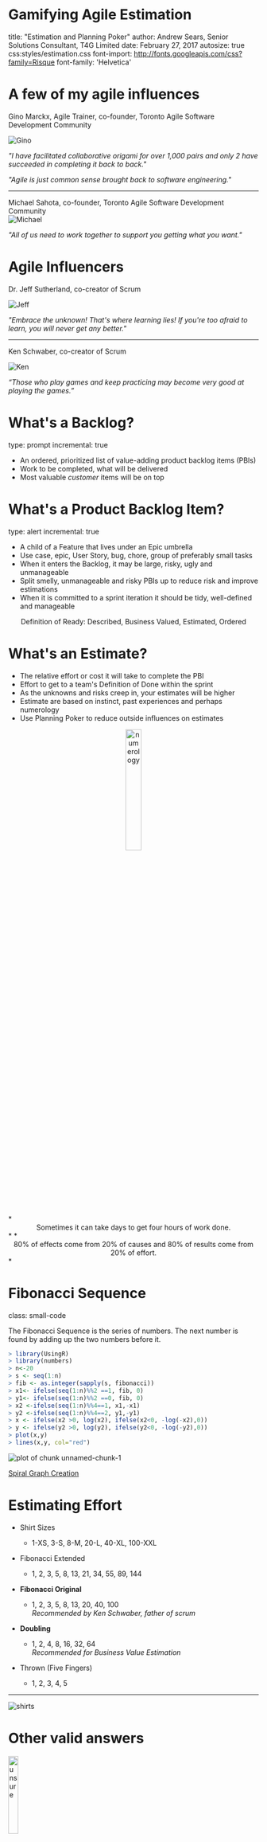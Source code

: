 Gamifying Agile Estimation
========================================================
title: "Estimation and Planning Poker"
author: Andrew Sears, Senior Solutions Consultant, T4G Limited
date: February 27, 2017
autosize: true
css:styles/estimation.css
font-import: http://fonts.googleapis.com/css?family=Risque
font-family: 'Helvetica'


A few of my agile influences
========================================================
Gino Marckx, Agile Trainer, co-founder, Toronto Agile Software Development Community

![Gino](https://media.licdn.com/mpr/mpr/shrinknp_200_200/p/5/005/020/2a0/1787607.jpg)

*"I have facilitated collaborative origami for over 1,000 pairs and only 2 have succeeded in completing it back to back."*  

*"Agile is just common sense brought back to software engineering."*

***
Michael Sahota, co-founder, Toronto Agile Software Development Community  
![Michael](http://www.torontoagilecommunity.org/download/attachments/13107247/2014%20Michael%20Profile-300pix.JPG?version=1&modificationDate=1412890237293&api=v2&effects=border-simple,blur-border)

*"All of us need to work together to support you getting what you want."*



Agile Influencers
========================================================
Dr. Jeff Sutherland, co-creator of Scrum 

![Jeff](https://upload.wikimedia.org/wikipedia/commons/thumb/1/1e/Jeff_Sutherland.JPG/200px-Jeff_Sutherland.JPG)

*"Embrace the unknown! That's where learning lies! If you're too afraid to learn, you will never get any better."*
***
Ken Schwaber, co-creator of Scrum

![Ken](http://www.scrumguides.org/images/ken_schwaber.png)

*“Those who play games and keep practicing may become very good at playing the games.”*


What's a Backlog?
========================================================
type: prompt
incremental: true

* An ordered, prioritized list of value-adding product backlog items (PBIs)
* Work to be completed, what will be delivered
* Most valuable *customer* items will be on top


What's a Product Backlog Item?
========================================================
type: alert
incremental: true

* A child of a Feature that lives under an Epic umbrella
* Use case, epic, User Story, bug, chore, group of preferably small tasks
* When it enters the Backlog, it may be large, risky, ugly and unmanageable
* Split smelly, unmanageable and risky PBIs up to reduce risk and improve estimations  
* When it is committed to a sprint iteration it should be tidy, well-defined and manageable

<center>Definition of Ready: Described, Business Valued, Estimated, Ordered</center>


What's an Estimate?
========================================================
* The relative effort or cost it will take to complete the PBI 
* Effort to get to a team's Definition of Done within the sprint
* As the unknowns and risks creep in, your estimates will be higher
* Estimate are based on instinct, past experiences and perhaps numerology
* Use Planning Poker to reduce outside influences on estimates

<center><img src="http://astronlogia.com/wp-content/uploads/2009/01/Numerology-of-India.jpg" alt="numerology" width="25%" height="25%"></center>
*<center>Sometimes it can take days to get four hours of work done.</center>*
*<center>80% of effects come from 20% of causes and 80% of results come from 20% of effort.</center>*


Fibonacci Sequence
========================================================
class: small-code

The Fibonacci Sequence is the series of numbers.
The next number is found by adding up the two numbers before it.



```r
> library(UsingR)
> library(numbers)
> n<-20
> s <- seq(1:n)
> fib <- as.integer(sapply(s, fibonacci))  
> x1<- ifelse(seq(1:n)%%2 ==1, fib, 0)
> y1<- ifelse(seq(1:n)%%2 ==0, fib, 0)
> x2 <-ifelse(seq(1:n)%%4==1, x1,-x1)
> y2 <-ifelse(seq(1:n)%%4==2, y1,-y1)
> x <- ifelse(x2 >0, log(x2), ifelse(x2<0, -log(-x2),0))
> y <- ifelse(y2 >0, log(y2), ifelse(y2<0, -log(-y2),0))
> plot(x,y)
> lines(x,y, col="red")  
```

![plot of chunk unnamed-chunk-1](estimation-figure/unnamed-chunk-1-1.png)

[Spiral Graph Creation](https://rpubs.com/hchan88888/99118)


Estimating Effort
========================================================

* Shirt Sizes
    + 1-XS, 3-S, 8-M, 20-L, 40-XL, 100-XXL

* Fibonacci Extended 
    + 1, 2, 3, 5, 8, 13, 21, 34, 55, 89, 144
  
* **Fibonacci Original**
    + 1, 2, 3, 5, 8, 13, 20, 40, 100  
*Recommended by Ken Schwaber, father of scrum*
  
* **Doubling**
    + 1, 2, 4, 8, 16, 32, 64  
*Recommended for Business Value Estimation*

* Thrown (Five Fingers)  
    + 1, 2, 3, 4, 5

***
![shirts](http://agileupgrade.com/wp-content/uploads/2015/02/T-shirt-size-point-ratio.png)

Other valid answers
========================================================
<img src="https://c1.staticflickr.com/6/5217/5471047557_4dc13f5376.jpg" alt="unsure" width="20%" height="20%">

*"I have absolutely no idea whatsoever.  I have questions about this."

![Infinity](https://upload.wikimedia.org/wikipedia/commons/thumb/c/c8/Infinite.svg/200px-Infinite.svg.png)

*"The effort for this task is infinite."

<img src="https://encrypted-tbn3.gstatic.com/images?q=tbn:ANd9GcRqUm3mvrF3uDIzZRJ338FKs4iG-8sbatxJA91RFuDNfuEWbv43kqoOsgI" alt="timeout">

*"Let's discuss this one over a drink."


Estimating Business Value
========================================================
* Product Owner estimates Business Value

* Use Doubling  
    + 1, 2, 4, 8, 16, 32, 64

* Prioritize The Backlog by ROI    


<font size="48px">
*$\LARGE ROI  = \frac{Business Value}{Effort}$* 
</font> 




Gamifying Estimates with Planning Poker
========================================================
1. Start an Estimation Session for a Backlog or Iteration
2. Team discusses each PBI, ensures Definition of Ready
    + Description  
    + Acceptance Criteria  
    + Enough information to task it   
3. For safety and accountability, all team members estimate together
    + Don't show your hand
    + Reduces influences on estimates
4. Review the estimates  
    + Elaborate items if estimates differ greatly  
    + Discuss and learn other team members activities
    + Identify potential blockers and risks
5. Commit consensus estimate


RMarkdown Presentation Tools
========================================================

In the course of this presentation, I found some limitations with RStudio's Presentation format around sizing slides and working with a different markdown format.  

Javascript-based presentation frameworks play better with standard markdown.

* revealjs
* ioslides
* slidy
* beamer

```
library(devtools)
install_github('slidify','ramnathv')
install_github('slidifyLibraries','ramnathv') 
library('slidify')
author('estimation')
```

Resources
========================================================
[Arguments Against Estimation](https://pragprog.com/magazines/2013-02/estimation-is-evil)

[LEGO&reg; SERIOUS PLAY&reg;](https://www.lego.com/en-us/seriousplay)

[To Re-Estimate or Not, That is the Question](https://www.mountaingoatsoftware.com/blog/to-re-estimate-or-not-that-is-the-question)

[Scrum at 21](https://kenschwaber.wordpress.com/2017/01/12/scrum-21/)

[SSW - Do you estimate all tasks at the start of the sprint?](https://rules.ssw.com.au/do-you-estimate-all-tasks-at-the-start-of-the-sprint)

[SSW - Do you know how to size user stories effectively?](https://rules.ssw.com.au/estimating-do-you-know-how-to-size-user-stories-effectively)

[SSW - Do you estimate business value?](https://rules.ssw.com.au/do-you-estimate-business-value)

[RStudio Cheat Sheets](https://www.rstudio.com/resources/cheatsheets/)

[Authoring R Presentations](https://support.rstudio.com/hc/en-us/articles/200486468-Authoring-R-Presentations)

[Algorithmic optimization method for effort estimation](https://link.springer.com/article/10.1134/S0361768816030087)



